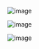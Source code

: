 ![image](https://user-images.githubusercontent.com/108928206/192722012-28c0a696-dbbb-4eef-8df8-47086d1adfd0.png)

![image](https://user-images.githubusercontent.com/108928206/192722031-266ccf3c-660f-46b3-8581-1061e56baa73.png)

![image](https://user-images.githubusercontent.com/108928206/192722054-27271dc8-5075-483f-acf8-c1f6e8fcf5aa.png)

